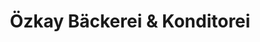 ---
title: "Özkay Bäckerei & Konditorei"
url: /mannheim/oezkay-baeckerei-und-konditorei/
shop: Bäckerei
---